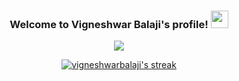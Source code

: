 <h3 align="center">
  Welcome to Vigneshwar Balaji's profile!
  <img src="https://media.giphy.com/media/hvRJCLFzcasrR4ia7z/giphy.gif" width="28">
</h3>

<p align="center">
  <a href="https://github.com/vigneshwarbalaji/readme-typing-svg"><img src="https://readme-typing-svg.herokuapp.com/?lines=Full-stack%20developer;2%2B%20years%20of%20coding%20experience;A%20developer%20who%20is%20curious%20to%20learn%20new%20stuff&font=Fira%20Code&center=true&width=440&height=45&color=37F717FF&vCenter=true&size=22&pause=1000"</a>
</p>

<p align="center">
  <a href="https://github.com/vigneshwarbalaji/github-readme-streak-stats">
    <img title="🔥 My stats" alt="vigneshwarbalaji's streak" src="https://github-readme-streak-stats.herokuapp.com/?user=vigneshwarbalaji&theme=chartreuse-dark&hide_border=true"/>
  </a>
</p>
